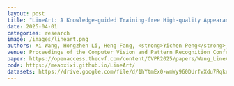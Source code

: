 ```yaml
---
layout: post
title: "LineArt: A Knowledge-guided Training-free High-quality Appearance Transfer for Design Drawing with Diffusion Model"
date: 2025-04-01
categories: research
image: /images/lineart.png
authors: Xi Wang, Hongzhen Li, Heng Fang, <strong>Yichen Peng</strong>, Haoran Xie, Xi Yang, Chuntao Li
venue: Proceedings of the Computer Vision and Pattern Recognition Conference (CVPR2025)
paper: https://openaccess.thecvf.com/content/CVPR2025/papers/Wang_LineArt_A_Knowledge-guided_Training-free_High-quality_Appearance_Transfer_for_Design_Drawing_CVPR_2025_paper.pdf
code: https://meaoxixi.github.io/LineArt/
datasets: https://drive.google.com/file/d/1hYtmEx0-wmWy960DUrfwXdu7RqkrYP2a/view
---
```





